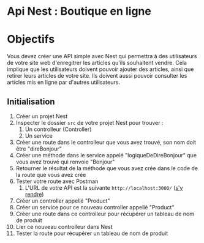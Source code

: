 # Api Nest : Boutique en ligne

# Objectifs

Vous devez créer une API simple avec Nest qui permettra à des utilisateurs de votre site web d'enregitrer les articles qu'ils souhaitent vendre. Cela implique que les utilisateurs doivent pouvoir ajouter des articles, ainsi que retirer leurs articles de votre site. Ils doivent aussi pouvoir consulter les articles mis en ligne par d'autres utilisateurs.

## Initialisation

1. Créer un projet Nest
2. Inspecter le dossier `src` de votre projet Nest pour trouver :
   1. Un controlleur (Controller)
   2. Un service
3. Créer une route dans le controlleur que vous avez trouvé, son nom doit être "direBonjour"
4. Créer une méthode dans le service appelé "logiqueDeDireBonjour" que vous avez trouvé qui renvoie "Bonjour"
5. Retourner le résultat de la méthode que vous avez crée dans le code de la route que vous avez crée
6. Tester votre route avec Postman
   1. L'URL de votre API est la suivante `http://localhost:3000/` ([s'y rendre](http://localhost:3000/))
7. Créer un controller appellé "Product"
8. Créer un service pour ce nouveau controller appellé "Product"
9. Créer une route dans ce controlleur pour récupérer un tableau de nom de produit
10. Lier ce nouveau controlleur dans Nest
11. Tester la route pour récupérer un tableau de nom de produit